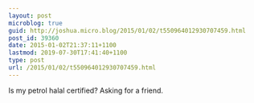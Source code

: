```yaml
---
layout: post
microblog: true
guid: http://joshua.micro.blog/2015/01/02/t550964012930707459.html
post_id: 39360
date: 2015-01-02T21:37:11+1100
lastmod: 2019-07-30T17:41:40+1100
type: post
url: /2015/01/02/t550964012930707459.html
---
```

Is my petrol halal certified? Asking for a friend.
